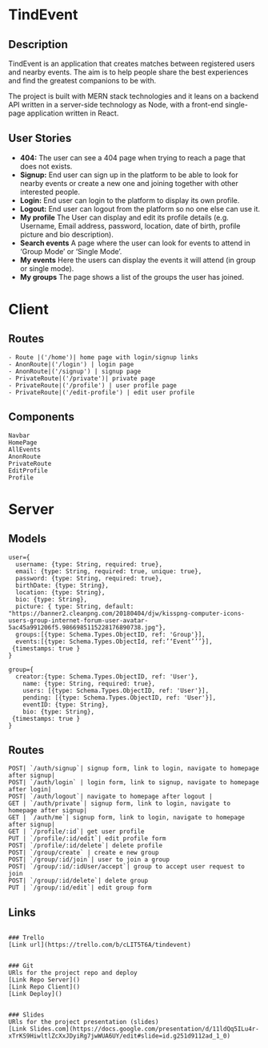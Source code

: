 # TindEvent

## Description
TindEvent is an application that creates matches between registered users and nearby events.
The aim is to help people share the best experiences and find the greatest companions to be with.

The project is built with MERN stack technologies and it leans on a backend API written in a server-side technology as Node, with a front-end single-page application written in React. 

## User Stories

-  **404:** The user can see a 404 page when trying to reach a page that does not exists.
-  **Signup:** End user can sign up in the platform to be able to look for nearby events or create a new one and joining together with other interested people.
-  **Login:** End user can login to the platform to display its own profile.
-  **Logout:** End user can logout from the platform so no one else can use it.
-  **My profile** The User can display and edit its profile details (e.g. Username, Email address, password, location, date of birth, profile picture and bio description).
- **Search events** A page where the user can look for events to attend in ‘Group Mode’ or ‘Single Mode’.
-  **My events** Here the users can display the events it will attend (in group or single mode).
-  **My groups** The page shows a list of the groups the user has joined.

# Client

## Routes
```
- Route |('/home')| home page with login/signup links
- AnonRoute|('/login') | login page
- AnonRoute|('/signup') | signup page
- PrivateRoute|('/private')| private page 
- PrivateRoute|('/profile') | user profile page
- PrivateRoute|('/edit-profile') | edit user profile

```
## Components
```
Navbar
HomePage
AllEvents
AnonRoute
PrivateRoute
EditProfile
Profile
```

# Server

## Models

```
user={
  username: {type: String, required: true},
  email: {type: String, required: true, unique: true},
  password: {type: String, required: true},
  birthDate: {type: String},
  location: {type: String},
  bio: {type: String},
  picture: { type: String, default: "https://banner2.cleanpng.com/20180404/djw/kisspng-computer-icons-users-group-internet-forum-user-avatar-5ac45a991206f5.9866985115228176890738.jpg"},
  groups:[{type: Schema.Types.ObjectID, ref: 'Group'}],
  events:[{type: Schema.Types.ObjectId, ref:’‘Event’’’}],
 {timestamps: true }
}

group={
  creator:{type: Schema.Types.ObjectID, ref: 'User'},
    name: {type: String, required: true},
    users: [{type: Schema.Types.ObjectID, ref: 'User'}],
    pending: [{type: Schema.Types.ObjectID, ref: 'User'}],
    eventID: {type: String},
    bio: {type: String},
 {timestamps: true }
}
```
## Routes
```
POST| `/auth/signup`| signup form, link to login, navigate to homepage after signup|
POST| `/auth/login` | login form, link to signup, navigate to homepage after login|
POST| `/auth/logout`| navigate to homepage after logout |
GET | `/auth/private`| signup form, link to login, navigate to homepage after signup|
GET | `/auth/me`| signup form, link to login, navigate to homepage after signup|
GET | `/profile/:id`| get user profile
PUT | `/profile/:id/edit`| edit profile form
POST| `/profile/:id/delete`| delete profile
POST| `/group/create` | create e new group
POST| `/group/:id/join`| user to join a group
POST| `/group/:id/:idUser/accept`| group to accept user request to join
POST| `/group/:id/delete`| delete group
PUT | `/group/:id/edit`| edit group form
```

## Links
```

### Trello
[Link url](https://trello.com/b/cLIT5T6A/tindevent)


### Git
URls for the project repo and deploy
[Link Repo Server]()
[Link Repo Client]()
[Link Deploy]()


### Slides
URls for the project presentation (slides)
[Link Slides.com](https://docs.google.com/presentation/d/11ldQq5ILu4r-xTrKS9HiwltlZcXxJDyiRg7jwWUA6UY/edit#slide=id.g251d9112ad_1_0)
```

